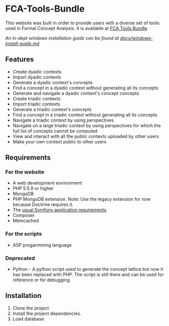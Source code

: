 # FCA-Tools-Bundle

This website was built in order to provide users with a diverse set of tools used in Formal Concept Analysis.
It is available at [FCA Tools Bundle](https://fca-tools-bundle.com)

*An in-dept windows installation guide can be found at [docs/windows-install-guide.md](docs/windows-install-guide.md)*

## Features
* Create dyadic contexts
* Import dyadic contexts
* Generate a dyadic context's concepts
* Find a concept in a dyadic context without generating all its concepts
* Generate and navigate a dyadic context's concept concepts
* Create triadic contexts
* Import triadic contexts
* Generate a triadic context's concepts
* Find a concept in a triadic context without generating all its concepts
* Navigate a triadic context by using perspectives
* Navigate on a large triadic context by using perspectives for which the full list of concepts cannot be computed
* View and interact with all the public contexts uploaded by other users
* Make your own context public to other users

## Requirements

### For the website
* A web development environment
* PHP 5.5.9 or higher
* MongoDB
* PHP MongoDB extension. Note: Use the legacy extension for now because Doctrine requires it.
* The [usual Symfony application requirements](http://symfony.com/doc/current/reference/requirements.html).
* Composer
* Memcached

### For the scripts
* ASP progarmming language

### Deprecated
* Python - A python script used to generate the concept lattice but now it has been replaced with PHP.
  The script is still there and can be used for reference or for debugging.

## Installation

1. Clone the project
2. Install the project dependencies.
3. Load database
